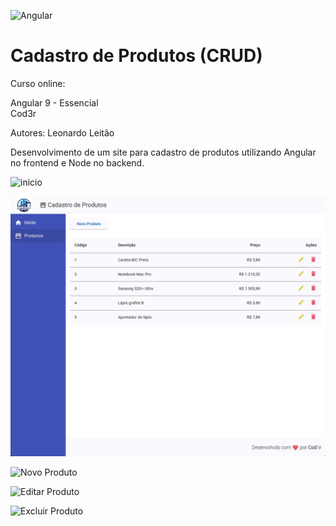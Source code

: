 ![Angular](frontend/src/assets/img/Logo_Angular.png)


# Cadastro de Produtos (CRUD)

Curso online:

Angular 9 - Essencial  
Cod3r

Autores:
Leonardo Leitão

Desenvolvimento de um site para cadastro de produtos utilizando Angular no frontend e Node no backend. 

![inicio](/frontend\src\assets\img\Logo_Angular.png)

![Lista de Produtos](frontend\src\assets\img\Lista_produtos.png)

![Novo Produto](CRUD_Angular/frontend\src\assets\img\Novo_produto.png)

![Editar Produto](CRUD_Angular/frontend\src\assets\img\Editar_produto.png)

![Excluir Produto](CRUD_Angular/frontend\src\assets\img\Excluir_produto.png)
 

 

